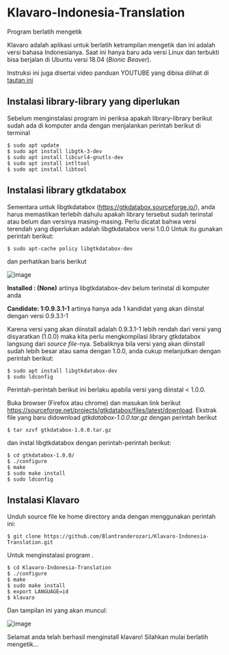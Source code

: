 # Klavaro-Indonesia-Translation
Program berlatih mengetik

Klavaro adalah aplikasi untuk berlatih ketrampilan mengetik dan ini adalah versi bahasa Indonesianya. Saat ini hanya baru ada versi Linux dan terbukti bisa berjalan di Ubuntu versi 18.04 (_Bionic Beaver_).

Instruksi ini juga disertai video panduan YOUTUBE yang dibisa dilihat di [tautan ini](https://youtu.be/uUxak2vBh_8)

## Instalasi library-library yang diperlukan

Sebelum menginstalasi program ini periksa apakah library-library berikut sudah ada di komputer anda dengan menjalankan perintah berikut di terminal
```
$ sudo apt update
$ sudo apt install libgtk-3-dev
$ sudo apt install libcurl4-gnutls-dev
$ sudo apt install intltool
$ sudo apt install libtool
```

## Instalasi library gtkdatabox

Sementara untuk libgtkdatabox (https://gtkdatabox.sourceforge.io/), anda harus memastikan terlebih dahulu apakah library tersebut sudah terinstal  atau belum dan versinya masing-masing. Perlu dicatat bahwa versi terendah yang diperlukan adalah libgtkdatabox versi 1.0.0
Untuk itu gunakan perintah berikut:

`$ sudo apt-cache policy libgtkdatabox-dev`

dan perhatikan baris berikut

![image](https://user-images.githubusercontent.com/35718731/136917081-148f2a8b-945e-46b3-be81-8b7bd6638e5c.png)

**Installed : (None)** artinya libgtkdatabox-dev belum terinstal di komputer anda

**Candidate: 1:0.9.3.1-1** artinya hanya ada 1 kandidat yang akan diinstal dengan versi 0.9.3.1-1

Karena versi yang akan diinstall adalah 0.9.3.1-1 lebih rendah dari versi yang disyaratkan (1.0.0) maka kita perlu mengkompilasi library gtkdatabox langsung dari _source file_-nya.
Sebaliknya bila versi yang akan diinstall sudah lebih besar atau sama dengan 1.0.0, anda cukup melanjutkan dengan perintah berikut:

```
$ sudo apt install libgtkdatabox-dev
$ sudo ldconfig
```

Perintah-perintah berikut ini berlaku apabila versi yang diinstal < 1.0.0. 

Buka browser (Firefox atau chrome) dan masukan link berikut https://sourceforge.net/projects/gtkdatabox/files/latest/download. Ekstrak file yang baru didownload _gtkdatabox-1.0.0.tar.gz_ dengan perintah berikut

`$ tar xzvf gtkdatabox-1.0.0.tar.gz`

dan instal libgtkdatabox dengan perintah-perintah berikut:
```
$ cd gtkdatabox-1.0.0/
$ ./configure
$ make
$ sudo make install
$ sudo ldconfig
```
 

## Instalasi Klavaro

Unduh source file ke home directory anda dengan menggunakan perintah ini:

`$ git clone https://github.com/Blantranderozari/Klavaro-Indonesia-Translation.git`

Untuk menginstalasi program .
```
$ cd Klavaro-Indonesia-Translation
$ ./configure
$ make
$ sudo make install
$ export LANGUAGE=id
$ klavaro
```


Dan tampilan ini yang akan muncul:

![image](https://user-images.githubusercontent.com/35718731/135736567-0ef08ea5-b1fc-4d03-af9d-cfb898a69c15.png)



Selamat anda telah berhasil menginstall klavaro! Silahkan mulai berlatih mengetik...
